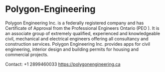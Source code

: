 # Polygon-Engineering
Polygon Engineering Inc. is a federally registered company and has Certificate of Approval from the Professional Engineers Ontario (PEO ). It is an associate group of extremely qualified, experienced and knowledgeable civil, mechanical and electrical engineers offering all  consultancy and construction services. Polygon Engineering Inc. provides apps for civil engineering, interior design and building permits  for housing and commercial projects.

Contact: +1 2899460033
https://polygonengineering.ca
